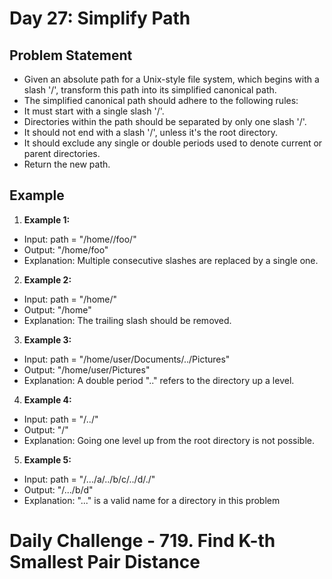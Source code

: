 # Day 27: Simplify Path

## Problem Statement
- Given an absolute path for a Unix-style file system, which begins with a slash '/', transform this path into its simplified canonical path.
- The simplified canonical path should adhere to the following rules:
- It must start with a single slash '/'.
- Directories within the path should be separated by only one slash '/'.
- It should not end with a slash '/', unless it's the root directory.
- It should exclude any single or double periods used to denote current or parent directories.
- Return the new path.

## Example

1. **Example 1:**
- Input: path = "/home//foo/"
- Output: "/home/foo"
- Explanation: Multiple consecutive slashes are replaced by a single one.

2. **Example 2:**
- Input: path = "/home/"
- Output: "/home"
- Explanation: The trailing slash should be removed.

3. **Example 3:**
- Input: path = "/home/user/Documents/../Pictures"
- Output: "/home/user/Pictures"
- Explanation: A double period ".." refers to the directory up a level.

4. **Example 4:**
- Input: path = "/../"
- Output: "/"
- Explanation: Going one level up from the root directory is not possible.

5. **Example 5:**
- Input: path = "/.../a/../b/c/../d/./"
- Output: "/.../b/d"
- Explanation: "..." is a valid name for a directory in this problem


# Daily Challenge - 719. Find K-th Smallest Pair Distance
